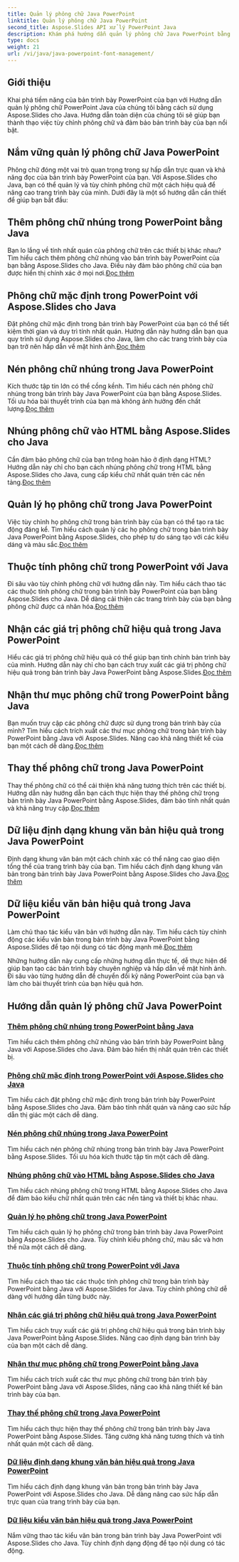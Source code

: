 ```yaml
---
title: Quản lý phông chữ Java PowerPoint
linktitle: Quản lý phông chữ Java PowerPoint
second_title: Aspose.Slides API xử lý PowerPoint Java
description: Khám phá hướng dẫn quản lý phông chữ Java PowerPoint bằng Aspose.Slides cho Java. Tìm hiểu các kỹ thuật nhúng, nén và tùy chỉnh để cải thiện bản trình bày.
type: docs
weight: 21
url: /vi/java/java-powerpoint-font-management/
---
```

## Giới thiệu

Khai phá tiềm năng của bản trình bày PowerPoint của bạn với Hướng dẫn quản lý phông chữ PowerPoint Java của chúng tôi bằng cách sử dụng Aspose.Slides cho Java. Hướng dẫn toàn diện của chúng tôi sẽ giúp bạn thành thạo việc tùy chỉnh phông chữ và đảm bảo bản trình bày của bạn nổi bật.

## Nắm vững quản lý phông chữ Java PowerPoint

Phông chữ đóng một vai trò quan trọng trong sự hấp dẫn trực quan và khả năng đọc của bản trình bày PowerPoint của bạn. Với Aspose.Slides cho Java, bạn có thể quản lý và tùy chỉnh phông chữ một cách hiệu quả để nâng cao trang trình bày của mình. Dưới đây là một số hướng dẫn cần thiết để giúp bạn bắt đầu:

## Thêm phông chữ nhúng trong PowerPoint bằng Java
 Bạn lo lắng về tính nhất quán của phông chữ trên các thiết bị khác nhau? Tìm hiểu cách thêm phông chữ nhúng vào bản trình bày PowerPoint của bạn bằng Aspose.Slides cho Java. Điều này đảm bảo phông chữ của bạn được hiển thị chính xác ở mọi nơi.[Đọc thêm](./add-embedded-fonts-powerpoint-java/)

## Phông chữ mặc định trong PowerPoint với Aspose.Slides cho Java
Đặt phông chữ mặc định trong bản trình bày PowerPoint của bạn có thể tiết kiệm thời gian và duy trì tính nhất quán. Hướng dẫn này hướng dẫn bạn qua quy trình sử dụng Aspose.Slides cho Java, làm cho các trang trình bày của bạn trở nên hấp dẫn về mặt hình ảnh.[Đọc thêm](./default-fonts-powerpoint/)

## Nén phông chữ nhúng trong Java PowerPoint
 Kích thước tập tin lớn có thể cồng kềnh. Tìm hiểu cách nén phông chữ nhúng trong bản trình bày Java PowerPoint của bạn bằng Aspose.Slides. Tối ưu hóa bài thuyết trình của bạn mà không ảnh hưởng đến chất lượng.[Đọc thêm](./embedded-font-compression-java-powerpoint/)

## Nhúng phông chữ vào HTML bằng Aspose.Slides cho Java
 Cần đảm bảo phông chữ của bạn trông hoàn hảo ở định dạng HTML? Hướng dẫn này chỉ cho bạn cách nhúng phông chữ trong HTML bằng Aspose.Slides cho Java, cung cấp kiểu chữ nhất quán trên các nền tảng.[Đọc thêm](./embed-fonts-in-html/)

## Quản lý họ phông chữ trong Java PowerPoint
 Việc tùy chỉnh họ phông chữ trong bản trình bày của bạn có thể tạo ra tác động đáng kể. Tìm hiểu cách quản lý các họ phông chữ trong bản trình bày Java PowerPoint bằng Aspose.Slides, cho phép tự do sáng tạo với các kiểu dáng và màu sắc.[Đọc thêm](./manage-font-family-java-powerpoint/)

## Thuộc tính phông chữ trong PowerPoint với Java
 Đi sâu vào tùy chỉnh phông chữ với hướng dẫn này. Tìm hiểu cách thao tác các thuộc tính phông chữ trong bản trình bày PowerPoint của bạn bằng Aspose.Slides cho Java. Dễ dàng cải thiện các trang trình bày của bạn bằng phông chữ được cá nhân hóa.[Đọc thêm](./font-properties-powerpoint-java/)

## Nhận các giá trị phông chữ hiệu quả trong Java PowerPoint
 Hiểu các giá trị phông chữ hiệu quả có thể giúp bạn tinh chỉnh bản trình bày của mình. Hướng dẫn này chỉ cho bạn cách truy xuất các giá trị phông chữ hiệu quả trong bản trình bày Java PowerPoint bằng Aspose.Slides.[Đọc thêm](./get-effective-font-values-java-powerpoint/)

## Nhận thư mục phông chữ trong PowerPoint bằng Java
 Bạn muốn truy cập các phông chữ được sử dụng trong bản trình bày của mình? Tìm hiểu cách trích xuất các thư mục phông chữ trong bản trình bày PowerPoint bằng Java với Aspose.Slides. Nâng cao khả năng thiết kế của bạn một cách dễ dàng.[Đọc thêm](./get-fonts-folders-powerpoint-java/)

## Thay thế phông chữ trong Java PowerPoint
 Thay thế phông chữ có thể cải thiện khả năng tương thích trên các thiết bị. Hướng dẫn này hướng dẫn bạn cách thực hiện thay thế phông chữ trong bản trình bày Java PowerPoint bằng Aspose.Slides, đảm bảo tính nhất quán và khả năng truy cập.[Đọc thêm](./fonts-substitution-java-powerpoint/)

## Dữ liệu định dạng khung văn bản hiệu quả trong Java PowerPoint
 Định dạng khung văn bản một cách chính xác có thể nâng cao giao diện tổng thể của trang trình bày của bạn. Tìm hiểu cách định dạng khung văn bản trong bản trình bày Java PowerPoint bằng Aspose.Slides cho Java.[Đọc thêm](./effective-text-frame-format-data-java-powerpoint/)

## Dữ liệu kiểu văn bản hiệu quả trong Java PowerPoint
 Làm chủ thao tác kiểu văn bản với hướng dẫn này. Tìm hiểu cách tùy chỉnh động các kiểu văn bản trong bản trình bày Java PowerPoint bằng Aspose.Slides để tạo nội dung có tác động mạnh mẽ.[Đọc thêm](./effective-text-style-data-java-powerpoint/)

Những hướng dẫn này cung cấp những hướng dẫn thực tế, dễ thực hiện để giúp bạn tạo các bản trình bày chuyên nghiệp và hấp dẫn về mặt hình ảnh. Đi sâu vào từng hướng dẫn để chuyển đổi kỹ năng PowerPoint của bạn và làm cho bài thuyết trình của bạn hiệu quả hơn.
## Hướng dẫn quản lý phông chữ Java PowerPoint
### [Thêm phông chữ nhúng trong PowerPoint bằng Java](./add-embedded-fonts-powerpoint-java/)
Tìm hiểu cách thêm phông chữ nhúng vào bản trình bày PowerPoint bằng Java với Aspose.Slides cho Java. Đảm bảo hiển thị nhất quán trên các thiết bị.
### [Phông chữ mặc định trong PowerPoint với Aspose.Slides cho Java](./default-fonts-powerpoint/)
Tìm hiểu cách đặt phông chữ mặc định trong bản trình bày PowerPoint bằng Aspose.Slides cho Java. Đảm bảo tính nhất quán và nâng cao sức hấp dẫn thị giác một cách dễ dàng.
### [Nén phông chữ nhúng trong Java PowerPoint](./embedded-font-compression-java-powerpoint/)
Tìm hiểu cách nén phông chữ nhúng trong bản trình bày Java PowerPoint bằng Aspose.Slides. Tối ưu hóa kích thước tập tin một cách dễ dàng.
### [Nhúng phông chữ vào HTML bằng Aspose.Slides cho Java](./embed-fonts-in-html/)
Tìm hiểu cách nhúng phông chữ trong HTML bằng Aspose.Slides cho Java để đảm bảo kiểu chữ nhất quán trên các nền tảng và thiết bị khác nhau.
### [Quản lý họ phông chữ trong Java PowerPoint](./manage-font-family-java-powerpoint/)
Tìm hiểu cách quản lý họ phông chữ trong bản trình bày Java PowerPoint bằng Aspose.Slides cho Java. Tùy chỉnh kiểu phông chữ, màu sắc và hơn thế nữa một cách dễ dàng.
### [Thuộc tính phông chữ trong PowerPoint với Java](./font-properties-powerpoint-java/)
Tìm hiểu cách thao tác các thuộc tính phông chữ trong bản trình bày PowerPoint bằng Java với Aspose.Slides for Java. Tùy chỉnh phông chữ dễ dàng với hướng dẫn từng bước này.
### [Nhận các giá trị phông chữ hiệu quả trong Java PowerPoint](./get-effective-font-values-java-powerpoint/)
Tìm hiểu cách truy xuất các giá trị phông chữ hiệu quả trong bản trình bày Java PowerPoint bằng Aspose.Slides. Nâng cao định dạng bản trình bày của bạn một cách dễ dàng.
### [Nhận thư mục phông chữ trong PowerPoint bằng Java](./get-fonts-folders-powerpoint-java/)
Tìm hiểu cách trích xuất các thư mục phông chữ trong bản trình bày PowerPoint bằng Java với Aspose.Slides, nâng cao khả năng thiết kế bản trình bày của bạn.
### [Thay thế phông chữ trong Java PowerPoint](./fonts-substitution-java-powerpoint/)
Tìm hiểu cách thực hiện thay thế phông chữ trong bản trình bày Java PowerPoint bằng Aspose.Slides. Tăng cường khả năng tương thích và tính nhất quán một cách dễ dàng.
### [Dữ liệu định dạng khung văn bản hiệu quả trong Java PowerPoint](./effective-text-frame-format-data-java-powerpoint/)
Tìm hiểu cách định dạng khung văn bản trong bản trình bày Java PowerPoint với Aspose.Slides cho Java. Dễ dàng nâng cao sức hấp dẫn trực quan của trang trình bày của bạn.
### [Dữ liệu kiểu văn bản hiệu quả trong Java PowerPoint](./effective-text-style-data-java-powerpoint/)
Nắm vững thao tác kiểu văn bản trong bản trình bày Java PowerPoint với Aspose.Slides cho Java. Tùy chỉnh định dạng động để tạo nội dung có tác động.